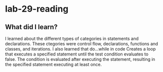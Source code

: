 # lab-29-reading

## What did I learn?

I learned about the different types of categories in statements and declarations. 
These ctegories were control flow, declarations, functions and classes, and iterations.
I also learned that do...while in code Creates a loop that executes a specified statement
until the test condition evaluates to false. The condition is evaluated after executing 
the statement, resulting in the specified statement executing at least once.

